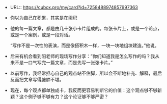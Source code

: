 - URL:: https://cubox.pro/my/card?id=7258488974857997363
- 你以为自己在积累，其实是在囤积
- 他的每一篇文章，都是由几十张小卡片组成的。每张卡片上，或是一个论点，或是一个案例，或是一段对话。
  
  “写作不是一次性的表演，而是像搭积木一样，一块一块地组块建造。”他说。
- 后来有机会看到阳老师的现场写作分享：”你们知道我是怎么写作的吗？我从来不是一口气写完一篇文章，而是先写一张张卡片。”
- 以前写作，我经常担心自己的观点站不住脚，所以会不断地补充、解释，最后反而把文章写得臃肿不堪。
- 现在，每个观点都单独成卡，我反而更容易判断它的价值：这个观点够不够新颖？这个例子够不够有力？这个论证够不够严密？

